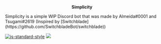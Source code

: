 <p align="center">
  <b>Simplicity</b><br>
</p>
Simplicity is a simple WIP Discord bot that was made by Almeida#0001 and Tsugami#2619 (Inspired by [Switchblade](https://github.com/SwitchbladeBot/switchblade))

[![js-standard-style](https://img.shields.io/badge/code%20style-standard-brightgreen.svg)](http://standardjs.com)
    <a title="Dependencies" target="_blank" href="https://david-dm.org/Almeeida/Simplicity/"><img src="https://david-dm.org/Almeeida/Simplicity/status.svg?style=flat-square"></a>
